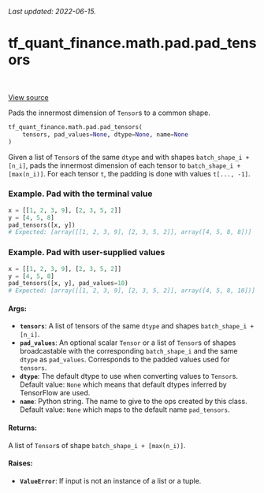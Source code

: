 <!--
This file is generated by a tool. Do not edit directly.
For open-source contributions the docs will be updated automatically.
-->

*Last updated: 2022-06-15.*

<div itemscope itemtype="http://developers.google.com/ReferenceObject">
<meta itemprop="name" content="tf_quant_finance.math.pad.pad_tensors" />
<meta itemprop="path" content="Stable" />
</div>

# tf_quant_finance.math.pad.pad_tensors

<!-- Insert buttons and diff -->

<table class="tfo-notebook-buttons tfo-api" align="left">
</table>

<a target="_blank" href="https://github.com/google/tf-quant-finance/blob/master/tf_quant_finance/math/pad.py">View source</a>



Pads the innermost dimension of `Tensor`s to a common shape.

```python
tf_quant_finance.math.pad.pad_tensors(
    tensors, pad_values=None, dtype=None, name=None
)
```



<!-- Placeholder for "Used in" -->

Given a list of `Tensor`s of the same `dtype` and with shapes
`batch_shape_i + [n_i]`, pads the innermost dimension of each tensor to
`batch_shape_i + [max(n_i)]`. For each tensor `t`, the padding is done with
values `t[..., -1]`.

### Example. Pad with the terminal value
```python
x = [[1, 2, 3, 9], [2, 3, 5, 2]]
y = [4, 5, 8]
pad_tensors([x, y])
# Expected: [array([[1, 2, 3, 9], [2, 3, 5, 2]], array([4, 5, 8, 8])]
```

### Example. Pad with user-supplied values
```python
x = [[1, 2, 3, 9], [2, 3, 5, 2]]
y = [4, 5, 8]
pad_tensors([x, y], pad_values=10)
# Expected: [array([[1, 2, 3, 9], [2, 3, 5, 2]], array([4, 5, 8, 10])]
```

#### Args:


* <b>`tensors`</b>: A list of tensors of the same `dtype` and shapes
  `batch_shape_i + [n_i]`.
* <b>`pad_values`</b>: An optional scalar `Tensor` or a list of `Tensor`s of shapes
  broadcastable with the corresponding `batch_shape_i` and the same
  `dtype` as `pad_values`. Corresponds to the padded values used for
  `tensors`.
* <b>`dtype`</b>: The default dtype to use when converting values to `Tensor`s.
  Default value: `None` which means that default dtypes inferred by
    TensorFlow are used.
* <b>`name`</b>: Python string. The name to give to the ops created by this class.
  Default value: `None` which maps to the default name `pad_tensors`.

#### Returns:

A list of `Tensor`s of shape `batch_shape_i + [max(n_i)]`.



#### Raises:


* <b>`ValueError`</b>: If input is not an instance of a list or a tuple.